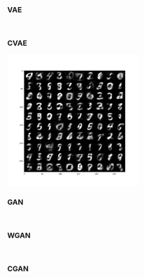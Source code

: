 ### VAE

<img src="./img/VAE.gif" alt="" style="zoom:30%;" />

### CVAE

<img src="./img/CVAE.gif" alt="" style="zoom:30%;" />

### GAN

<img src="./img/GAN.gif" alt="" style="zoom:30%;" />

### WGAN

<img src="./img/WGAN.gif" alt="" style="zoom:30%;" />

### CGAN

<img src="./img/CGAN.gif" alt="" style="zoom:30%;" />